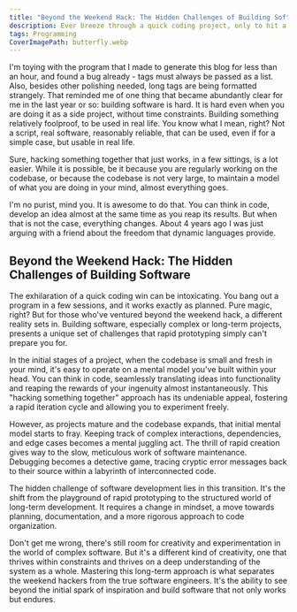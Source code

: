```yaml
---
title: "Beyond the Weekend Hack: The Hidden Challenges of Building Software"
description: Ever breeze through a quick coding project, only to hit a wall when tackling something more complex? This post explores the hidden challenges of software development, from maintaining mental models of large codebases to navigating the complexities of long-term projects. While rapid prototyping has its place, building lasting software requires a different approach.
tags: Programming
CoverImagePath: butterfly.webp
---
```


I'm toying with the program that I made to generate this blog for less than an hour, and found a bug already - tags must always be passed as a list. Also, besides other polishing needed, long tags are being formatted strangely. That reminded me of one thing that became abundantly clear for me in the last year or so: building software is hard. It is hard even when you are doing it as a side project, without time constraints. Building something relatively foolproof, to be used in real life. You know what I mean, right? Not a script, real software, reasonably reliable, that can be used, even if for a simple case, but usable in real life.

Sure, hacking something together that just works, in a few sittings,  is a lot easier. While it is possible, be it because you are regularly working on the codebase, or because the codebase is not very large, to maintain a model of what you are doing in your mind, almost everything goes.

I'm no purist, mind you. It is awesome to do that. You can think in code, develop an idea almost at the same time as you reap its results. But when that is not the case, everything changes. About 4 years ago I was just arguing with a friend about the freedom that dynamic languages provide.

## Beyond the Weekend Hack: The Hidden Challenges of Building Software

The exhilaration of a quick coding win can be intoxicating. You bang out a program in a few sessions, and it works exactly as planned. Pure magic, right? But for those who've ventured beyond the weekend hack, a different reality sets in. Building software, especially complex or long-term projects, presents a unique set of challenges that rapid prototyping simply can't prepare you for.

In the initial stages of a project, when the codebase is small and fresh in your mind, it's easy to operate on a mental model you've built within your head. You can think in code, seamlessly translating ideas into functionality and reaping the rewards of your ingenuity almost instantaneously. This "hacking something together" approach has its undeniable appeal, fostering a rapid iteration cycle and allowing you to experiment freely.

However, as projects mature and the codebase expands, that initial mental model starts to fray. Keeping track of complex interactions, dependencies, and edge cases becomes a mental juggling act. The thrill of rapid creation gives way to the slow, meticulous work of software maintenance. Debugging becomes a detective game, tracing cryptic error messages back to their source within a labyrinth of interconnected code. 

The hidden challenge of software development lies in this transition. It's the shift from the playground of rapid prototyping to the structured world of long-term development. It requires a change in mindset, a move towards planning, documentation, and a more rigorous approach to code organization. 

Don't get me wrong, there's still room for creativity and experimentation in the world of complex software. But it's a different kind of creativity, one that thrives within constraints and thrives on a deep understanding of the system as a whole. Mastering this long-term approach is what separates the weekend hackers from the true software engineers. It's the ability to see beyond the initial spark of inspiration and build software that not only works but endures. 
